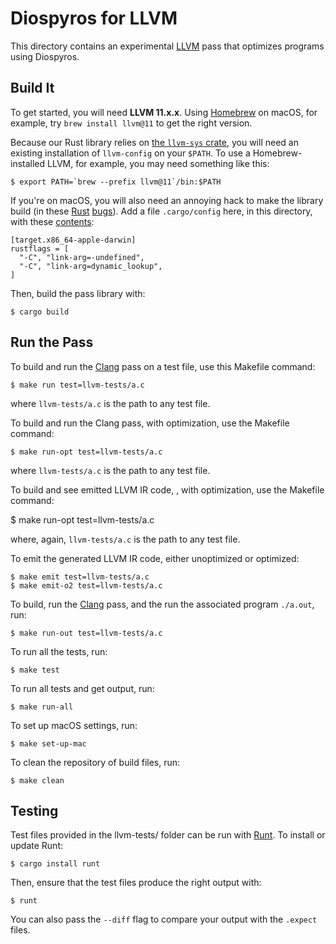 # Diospyros for LLVM

This directory contains an experimental [LLVM][] pass that optimizes programs using Diospyros.

## Build It

To get started, you will need **LLVM 11.x.x**.
Using [Homebrew][] on macOS, for example, try `brew install llvm@11` to get the right version.

Because our Rust library relies on [the `llvm-sys` crate][llvm-sys], you will need an existing installation of `llvm-config` on your `$PATH`.
To use a Homebrew-installed LLVM, for example, you may need something like this:

    $ export PATH=`brew --prefix llvm@11`/bin:$PATH

If you're on macOS, you will also need an annoying hack to make the library build (in these [Rust](https://github.com/rust-lang/rust/issues/62874) [bugs](https://github.com/rust-lang/cargo/issues/8628)).
Add a file `.cargo/config` here, in this directory, with these [contents](https://pyo3.rs/v0.5.2/):

    [target.x86_64-apple-darwin]
    rustflags = [
      "-C", "link-arg=-undefined",
      "-C", "link-arg=dynamic_lookup",
    ]

Then, build the pass library with:

    $ cargo build

## Run the Pass

To build and run the [Clang][] pass on a test file, use this Makefile command:

    $ make run test=llvm-tests/a.c

where `llvm-tests/a.c` is the path to any test file.

To build and run the Clang pass, with optimization, use the Makefile command:

    $ make run-opt test=llvm-tests/a.c

where `llvm-tests/a.c` is the path to any test file.

To build and see emitted LLVM IR code, , with optimization, use the Makefile command:

$ make run-opt test=llvm-tests/a.c

where, again, `llvm-tests/a.c` is the path to any test file.

To emit the generated LLVM IR code, either unoptimized or optimized:

    $ make emit test=llvm-tests/a.c
    $ make emit-o2 test=llvm-tests/a.c


To build, run the [Clang][] pass, and the run the associated program `./a.out`, run:

    $ make run-out test=llvm-tests/a.c

To run all the tests, run:

    $ make test

To run all tests and get output, run:

    $ make run-all

To set up macOS settings, run:

    $ make set-up-mac

To clean the repository of build files, run:

    $ make clean

## Testing

Test files provided in the llvm-tests/ folder can be run with [Runt][]. To install or update Runt: 

    $ cargo install runt

Then, ensure that the test files produce the right output with:

    $ runt

You can also pass the `--diff` flag to compare your output with the `.expect` files.


[llvm]: https://llvm.org
[clang]: https://clang.llvm.org
[llvm-sys]: https://crates.io/crates/llvm-sys
[homebrew]: https://brew.sh
[runt]: https://github.com/rachitnigam/runt
